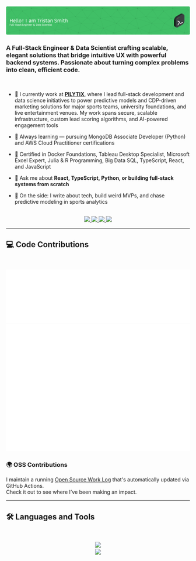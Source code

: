 ![Header](./github-header-image.png)
### A Full-Stack Engineer & Data Scientist crafting scalable, elegant solutions that bridge intuitive UX with powerful backend systems. Passionate about turning complex problems into clean, efficient code.
<br>

- 🔭 I currently work at **[PILYTIX](https://pilytix.ai/)**, where I lead full-stack development and data science initiatives to power predictive models and CDP-driven marketing solutions for major sports teams, university foundations, and live entertainment venues. My work spans secure, scalable infrastructure, custom lead scoring algorithms, and AI-powered engagement tools

- 🌱 Always learning — pursuing MongoDB Associate Developer (Python) and AWS Cloud Practitioner certifications

- 📜 Certified in Docker Foundations, Tableau Desktop Specialist, Microsoft Excel Expert, Julia & R Programming, Big Data SQL, TypeScript, React, and JavaScript
  
- 💬 Ask me about **React, TypeScript, Python, or building full-stack systems from scratch**
  
- 🧠 On the side: I write about tech, build weird MVPs, and chase predictive modeling in sports analytics

<br>

<div align="center">
  <a href="mailto:tjlsmith0831@gmail.com">
    <img src="https://img.shields.io/badge/Gmail-333333?style=for-the-badge&logo=gmail&logoColor=red" />
  </a>
  <a href="https://www.linkedin.com/in/tjlsmith0831" target="_blank">
    <img src="https://img.shields.io/badge/LinkedIn-0077B5?style=for-the-badge&logo=linkedin&logoColor=white" />
  </a>
  <a href="https://medium.com/@tjlsmith0831" target="_blank">
    <img src="https://img.shields.io/badge/Medium-000000?style=for-the-badge&logo=medium&logoColor=white" />
  </a>
  <a href="https://github.com/TJLSmith0831" target="_blank">
    <img src="https://img.shields.io/badge/GitHub-181717?style=for-the-badge&logo=github&logoColor=white" />
  </a>
</div>

<hr>

## 💻 Code Contributions

<br>

![[Full-Year Calendar](https://github.comTJLSmith0831/metrics/metrics.plugin.isocalendar.fullyear.svg)](https://raw.githubusercontent.com/TJLSmith0831/metrics/refs/heads/master/metrics.plugin.isometric.svg) ![[Isometric](https://github.com/TJLSmith0831/metrics/metrics.plugin.isometric.svg)](https://raw.githubusercontent.com/TJLSmith0831/metrics/refs/heads/master/metrics.plugin.isocalendar.fullyear.svg)


### 🌍 OSS Contributions

I maintain a running [Open Source Work Log](./OSS_WORKLOG.md) that's automatically updated via GitHub Actions.  
Check it out to see where I’ve been making an impact.

<hr>

## 🛠️ Languages and Tools

<br>

<p align="center">
  <img src="https://skillicons.dev/icons?i=ts,js,nodejs,react,r,python,postgres,mongodb,tailwind,redux" />
  <br>
  <img src="https://skillicons.dev/icons?i=html,css,git,julia,nextjs,docker,figma,aws,gcp,firebase" />
</p>

